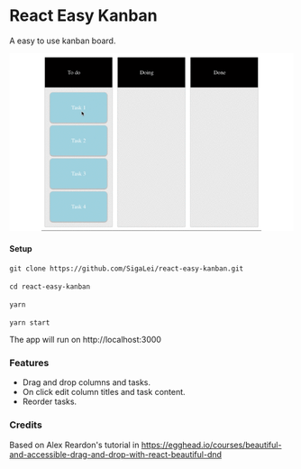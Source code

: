 <!-- Description: A easy to use kanban board.  -->

# React Easy Kanban

A easy to use kanban board.

![react easy kanban example](https://github.com/SigaLei/react-easy-kanban/blob/master/example.gif?raw=true)

#### Setup

```shell
git clone https://github.com/SigaLei/react-easy-kanban.git

cd react-easy-kanban

yarn

yarn start
```

The app will run on http://localhost:3000

### Features

* Drag and drop columns and tasks.
* On click edit column titles and task content.
* Reorder tasks.

### Credits
Based on Alex Reardon's tutorial in https://egghead.io/courses/beautiful-and-accessible-drag-and-drop-with-react-beautiful-dnd
